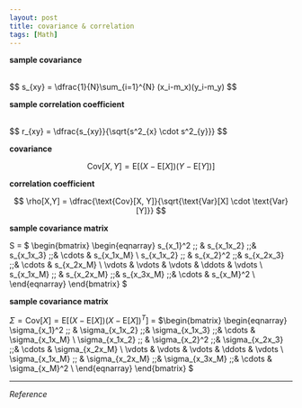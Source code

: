 ```yaml
---
layout: post
title: covariance & correlation
tags: [Math]
---
```


**sample covariance**
>

<br/>
$$
s_{xy} = \dfrac{1}{N}\sum_{i=1}^{N} (x_i-m_x)(y_i-m_y)
$$


**sample correlation coefficient**
>

<br/>
$$
r_{xy} = \dfrac{s_{xy}}{\sqrt{s^2_{x} \cdot s^2_{y}}}
$$
<br/>

**covariance**
>

$$
\text{Cov}[X, Y] = \text{E}[(X - \text{E}[X])(Y - \text{E}[Y])]
$$

**correlation coefficient**
>

$$
\rho[X,Y] =  \dfrac{\text{Cov}[X, Y]}{\sqrt{\text{Var}[X] \cdot \text{Var}[Y]}}
$$


**sample covariance matrix**
>


S =
$
\begin{bmatrix}
\begin{eqnarray}
s_{x_1}^2     \;\;  &  s_{x_1x_2} \;\;&  s_{x_1x_3} \;\;&  \cdots &  s_{x_1x_M} \\
s_{x_1x_2}   \;\;    &  s_{x_2}^2 \;\;&  s_{x_2x_3} \;\;&  \cdots &  s_{x_2x_M} \\
\vdots       &  \vdots &  \vdots &  \ddots &  \vdots \\
s_{x_1x_M}   \;\;    &  s_{x_2x_M} \;\;&  s_{x_3x_M} \;\;&  \cdots &  s_{x_M}^2 \\
\end{eqnarray}
\end{bmatrix}
$


**sample covariance matrix**
>


$\Sigma = \text{Cov}[X] = \text{E} \left[ (X - \text{E}[X])(X - \text{E}[X])^T \right]$ =
$\begin{bmatrix}
\begin{eqnarray}
\sigma_{x_1}^2     \;\;  &  \sigma_{x_1x_2} \;\;&  \sigma_{x_1x_3} \;\;&  \cdots &  \sigma_{x_1x_M} \\
\sigma_{x_1x_2}   \;\;    &  \sigma_{x_2}^2 \;\;&  \sigma_{x_2x_3} \;\;&  \cdots &  \sigma_{x_2x_M} \\
\vdots       &  \vdots &  \vdots &  \ddots &  \vdots \\
\sigma_{x_1x_M}   \;\;    &  \sigma_{x_2x_M} \;\;&  \sigma_{x_3x_M} \;\;&  \cdots &  \sigma_{x_M}^2 \\
\end{eqnarray}
\end{bmatrix}
$







***
*Reference*
